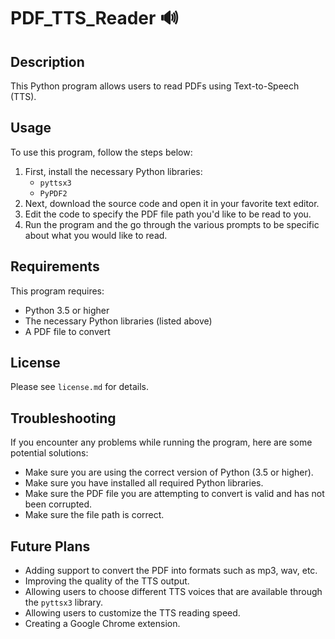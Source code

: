 # PDF_TTS_Reader 🔊

## Description

This Python program allows users to read PDFs using Text-to-Speech (TTS). 

## Usage

To use this program, follow the steps below:

1. First, install the necessary Python libraries:
    - `pyttsx3`
    - `PyPDF2`
2. Next, download the source code and open it in your favorite text editor.
3. Edit the code to specify the PDF file path you'd like to be read to you.
4. Run the program and the go through the various prompts to be specific about what you would like to read.

## Requirements

This program requires:

- Python 3.5 or higher
- The necessary Python libraries (listed above)
- A PDF file to convert

## License
Please see `license.md` for details.

## Troubleshooting

If you encounter any problems while running the program, here are some potential solutions:

- Make sure you are using the correct version of Python (3.5 or higher).
- Make sure you have installed all required Python libraries.
- Make sure the PDF file you are attempting to convert is valid and has not been corrupted.
- Make sure the file path is correct.

## Future Plans

- Adding support to convert the PDF into formats such as mp3, wav, etc.
- Improving the quality of the TTS output.
- Allowing users to choose different TTS voices that are available through the `pyttsx3` library.
- Allowing users to customize the TTS reading speed.
- Creating a Google Chrome extension.